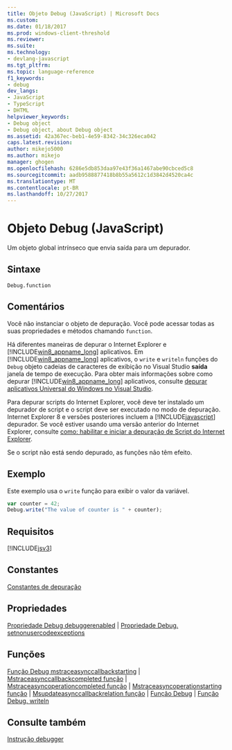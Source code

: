 ```yaml
---
title: Objeto Debug (JavaScript) | Microsoft Docs
ms.custom: 
ms.date: 01/18/2017
ms.prod: windows-client-threshold
ms.reviewer: 
ms.suite: 
ms.technology:
- devlang-javascript
ms.tgt_pltfrm: 
ms.topic: language-reference
f1_keywords:
- debug
dev_langs:
- JavaScript
- TypeScript
- DHTML
helpviewer_keywords:
- Debug object
- Debug object, about Debug object
ms.assetid: 42a367ec-beb1-4e59-8342-34c326eca042
caps.latest.revision: 
author: mikejo5000
ms.author: mikejo
manager: ghogen
ms.openlocfilehash: 6286e5db853daa97e43f36a1467abe90cbced5c8
ms.sourcegitcommit: aadb9588877418b8b55a5612c1d3842d4520ca4c
ms.translationtype: MT
ms.contentlocale: pt-BR
ms.lasthandoff: 10/27/2017
---
```

# <a name="debug-object-javascript"></a>Objeto Debug (JavaScript)
Um objeto global intrínseco que envia saída para um depurador.  
  
## <a name="syntax"></a>Sintaxe  
  
```  
Debug.function  
```  
  
## <a name="remarks"></a>Comentários  
 Você não instanciar o objeto de depuração. Você pode acessar todas as suas propriedades e métodos chamando `function`.  
  
 Há diferentes maneiras de depurar o Internet Explorer e [!INCLUDE[win8_appname_long](../../javascript/includes/win8-appname-long-md.md)] aplicativos. Em [!INCLUDE[win8_appname_long](../../javascript/includes/win8-appname-long-md.md)] aplicativos, o `write` e `writeln` funções do `Debug` objeto cadeias de caracteres de exibição no Visual Studio **saída** janela de tempo de execução. Para obter mais informações sobre como depurar [!INCLUDE[win8_appname_long](../../javascript/includes/win8-appname-long-md.md)] aplicativos, consulte [depurar aplicativos Universal do Windows no Visual Studio](/visualstudio/debugger/debugging-windows-store-and-windows-universal-apps.md).  
  
 Para depurar scripts do Internet Explorer, você deve ter instalado um depurador de script e o script deve ser executado no modo de depuração. Internet Explorer 8 e versões posteriores incluem a [!INCLUDE[javascript](../../javascript/includes/javascript-md.md)] depurador. Se você estiver usando uma versão anterior do Internet Explorer, consulte [como: habilitar e iniciar a depuração de Script do Internet Explorer](http://go.microsoft.com/fwlink/?LinkId=133801).  
  
 Se o script não está sendo depurado, as funções não têm efeito.  
  
## <a name="example"></a>Exemplo  
 Este exemplo usa o `write` função para exibir o valor da variável.  
  
```JavaScript  
var counter = 42;  
Debug.write("The value of counter is " + counter);  
```  
  
## <a name="requirements"></a>Requisitos  
 [!INCLUDE[jsv3](../../javascript/reference/includes/jsv3-md.md)]  
  
## <a name="constants"></a>Constantes  
 [Constantes de depuração](../../javascript/reference/debug-constants.md)  
  
## <a name="properties"></a>Propriedades  
 [Propriedade Debug debuggerenabled](../../javascript/reference/debug-debuggerenabled-property.md) &#124; [Propriedade Debug. setnonusercodeexceptions](../../javascript/reference/debug-setnonusercodeexceptions-property.md)  
  
## <a name="functions"></a>Funções  
 [Função Debug mstraceasynccallbackstarting](../../javascript/reference/debug-mstraceasynccallbackstarting-function.md) &#124; [Mstraceasynccallbackcompleted função](../../javascript/reference/debug-mstraceasynccallbackcompleted-function.md) &#124; [Mstraceasyncoperationcompleted função](../../javascript/reference/debug-mstraceasyncoperationcompleted-function.md) &#124; [Mstraceasyncoperationstarting função](../../javascript/reference/debug-mstraceasyncoperationstarting-function.md) &#124; [Msupdateasynccallbackrelation função](../../javascript/reference/debug-msupdateasynccallbackrelation-function.md) &#124; [Função Debug](../../javascript/reference/debug-write-function-javascript.md) &#124; [Função Debug. writeln](../../javascript/reference/debug-writeln-function-javascript.md)  
  
## <a name="see-also"></a>Consulte também  
 [Instrução debugger](../../javascript/reference/debugger-statement-javascript.md)